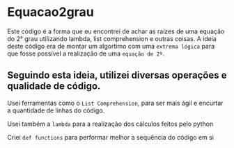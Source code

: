 # Equacao2grau
Este código é a forma que eu encontrei de achar as raízes de uma equação do 2° grau utilizando lambda, list comprehension e outras coisas.
A ideia deste código era de montar um algortimo com uma ```extrema lógica``` para que fosse possível a realização de uma ```equação de 2º```.

## Seguindo esta ideia, utilizei diversas operações e qualidade de código. 

Usei ferramentas como o ```List Comprehension```, para ser mais ágil e encurtar a quantidade de linhas do código.

Usei também a ```lambda``` para a realização dos cálculos feitos pelo python
 
Criei ```def functions``` para performar melhor a sequência do código em si
